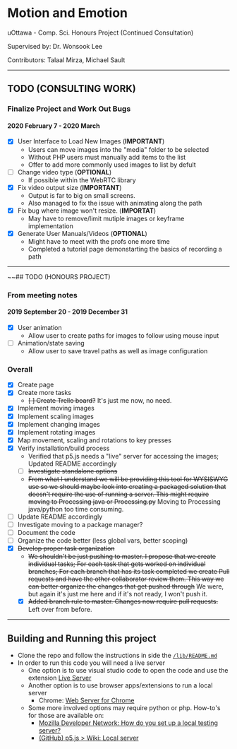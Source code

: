# Motion and Emotion
uOttawa - Comp. Sci. Honours Project (Continued Consultation)

Supervised by: Dr. Wonsook Lee

Contributors: Talaal Mirza, Michael Sault

---
## TODO (CONSULTING WORK)

### Finalize Project and Work Out Bugs
#### 2020 February 7 - 2020 March
- [x] User Interface to Load New Images (**IMPORTANT**)
  - Users can move images into the "media" folder to be selected
  - Without PHP users must manually add items to the list
  - Offer to add more commonly used images to list by defult
- [ ] Change video type (**OPTIONAL**)
  - If possible within the WebRTC library
- [x] Fix video output size (**IMPORTANT**)
  - Output is far to big on small screens.
  - Also managed to fix the issue with animating along the path
- [x] Fix bug where image won't resize. (**IMPORTAT**)
  - May have to remove/limit mutiple images or keyframe implementation
- [x] Generate User Manuals/Videos (**OPTIONAL**)
  - Might have to meet with the profs one more time
  - Completed a tutorial page demonstarting the basics of recording a path


---
~~## TODO (HONOURS PROJECT)

### From meeting notes
#### 2019 September 20 - 2019 December 31
- [x] User animation
  - Allow user to create paths for images to follow using mouse input
- [ ] Animation/state saving
  - Allow user to save travel paths as well as image configuration

### Overall
- [x] Create page
- [x] Create more tasks
  - ~~[ ] Create Trello board?~~ It's just me now, no need.
- [x] Implement moving images
- [x] Implement scaling images
- [x] Implement changing images
- [x] Implement rotating images
- [x] Map movement, scaling and rotations to key presses
- [x] Verify installation/build process
  - Verified that p5.js needs a "live" server for accessing the images; Updated README accordingly
  - [ ] ~~Investigate standalone options~~
  - ~~From what I understand we will be providing this tool for WYSISWYG use so we should maybe look into creating a packaged solution that doesn't require the use of running a server. This might require moving to Processing java or Processing.py~~ Moving to Processing java/python too time consuming.
- [ ] Update README accordingly
- [ ] Investigate moving to a package manager?
- [ ] Document the code
- [ ] Organize the code better (less global vars, better scoping)
- [x] ~~Develop proper task organization~~
  - ~~We shouldn't be just pushing to master. I propose that we create individual tasks; For each task that gets worked on individual branches; For each branch that has its task completed we create Pull requests and have the other collaborator review them. This way we can better organize the changes that get pushed through~~ We were, but again it's just me here and if it's not ready, I won't push it.
  - [x] ~~Added branch rule to master. Changes now require pull requests.~~ Left over from before.

---
## Building and Running this project
- Clone the repo and follow the instructions in side the [`/lib/README.md`](/lib/README.md)
- In order to run this code you will need a live server
  - One option is to use visual studio code to open the code and use the extension [Live Server](https://marketplace.visualstudio.com/items?itemName=ritwickdey.LiveServer)
  - Another option is to use browser apps/extensions to run a local server
    - Chrome: [Web Server for Chrome](https://chrome.google.com/webstore/detail/web-server-for-chrome/ofhbbkphhbklhfoeikjpcbhemlocgigb/)
  - Some more involved options may require python or php. How-to's for those are available on:
    - [Mozilla Developer Network: How do you set up a local testing server?](https://developer.mozilla.org/en-US/docs/Learn/Common_questions/set_up_a_local_testing_server)
    - [(GitHub) p5.js > Wiki: Local server](https://github.com/processing/p5.js/wiki/Local-server)
